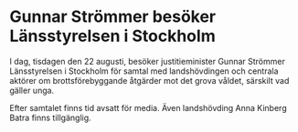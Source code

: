 # Gunnar Strömmer besöker Länsstyrelsen i Stockholm

I dag, tisdagen den 22 augusti, besöker justitieminister Gunnar Strömmer Länsstyrelsen i Stockholm för samtal med landshövdingen och centrala aktörer om brottsförebyggande åtgärder mot det grova våldet, särskilt vad gäller unga.

Efter samtalet finns tid avsatt för media. Även landshövding Anna Kinberg Batra finns tillgänglig.
